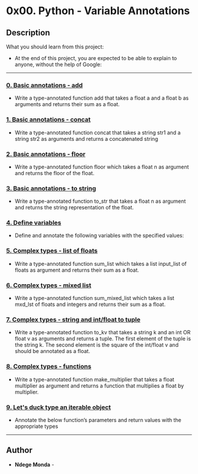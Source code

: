 # 0x00. Python - Variable Annotations

## Description
What you should learn from this project:
* At the end of this project, you are expected to be able to explain to anyone, without the help of Google:

---

### [0. Basic annotations - add](./0-add.py)
* Write a type-annotated function add that takes a float a and a float b as arguments and returns their sum as a float. 


### [1. Basic annotations - concat](./1-concat.py)
* Write a type-annotated function concat that takes a string str1 and a string str2 as arguments and returns a concatenated string


### [2. Basic annotations - floor](./2-floor.py)
* Write a type-annotated function floor which takes a float n as argument and returns the floor of the float.


### [3. Basic annotations - to string](./3-to_str.py)
* Write a type-annotated function to_str that takes a float n as argument and returns the string representation of the float.


### [4. Define variables](./4-define_variables.py)
* Define and annotate the following variables with the specified values:


### [5. Complex types - list of floats](./5-sum_list.py)
* Write a type-annotated function sum_list which takes a list input_list of floats as argument and returns their sum as a float.


### [6. Complex types - mixed list](./6-sum_mixed_list.py)
* Write a type-annotated function sum_mixed_list which takes a list mxd_lst of floats and integers and returns their sum as a float.


### [7. Complex types - string and int/float to tuple](./7-to_kv.py)
* Write a type-annotated function to_kv that takes a string k and an int OR float v as arguments and returns a tuple. The first element of the tuple is the string k. The second element is the square of the int/float v and should be annotated as a float.


### [8. Complex types - functions](./8-make_multiplier.py)
* Write a type-annotated function make_multiplier that takes a float multiplier as argument and returns a function that multiplies a float by multiplier.


### [9. Let's duck type an iterable object](./9-element_length.py)
* Annotate the below function’s parameters and return values with the appropriate types

---

## Author
* **Ndege Monda** - 
